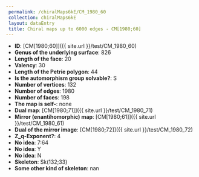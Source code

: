 ```yaml
--- 
 permalink: /chiralMaps6kE/CM_1980_60 
 collection: chiralMaps6kE
 layout: dataEntry
 title: Chiral maps up to 6000 edges - CM[1980;60]
---
```


- **ID**: [CM[1980;60]]({{ site.url }}/test/CM_1980_60)
- **Genus of the underlying surface**: 826
- **Length of the face**: 20
- **Valency**: 30
- **Length of the Petrie polygon**: 44
- **Is the automorphism group solvable?**: S
- **Number of vertices**: 132
- **Number of edges**: 1980
- **Number of faces**: 198
- **The map is self-**: none
- **Dual map**: [CM[1980;71]]({{ site.url }}/test/CM_1980_71)
- **Mirror (enantihomorphic) map**: [CM[1980;61]]({{ site.url }}/test/CM_1980_61)
- **Dual of the mirror image**: [CM[1980;72]]({{ site.url }}/test/CM_1980_72)
- **Z_q-Exponent?**: 4
- **No idea**:  7:64
- **No idea**: Y
- **No idea**: N
- **Skeleton**: Sk(132;33)
- **Some other kind of skeleton**: nan
